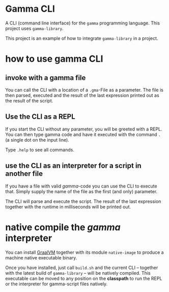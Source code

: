 # Gamma CLI

A CLI (command line interface) for the `gamma` programming language. This project uses `gamma-library`.

This project is an example of how to integrate `gamma-library` in a project.[](https://)

# how to use gamma CLI

## invoke with a gamma file

You can call the CLI with a location of a `.gma`-File as a parameter. The file is then parsed, executed and the
result of the last expression printed out as the result of the script.

## Use the CLI as a REPL

If you start the CLI without any parameter, you will be greeted with a REPL. You can then
type gamma code and have it executed with the command `.` (a single dot on the input line).

Type `.help` to see all commands.

## use the CLI as an interpreter for a script in another file

If you have a file with valid _gamma_-code you can use the CLI to execute that. Simply supply the name of the file
as the first (and only) parameter.

The CLI will parse and execute the script. The result of the last expression together with the runtime in
milliseconds will be printed out.

# native compile the _gamma_ interpreter

You can install [GraalVM](https://www.graalvm.org/) together with its module `native-image` to produce
a machine native executable binary.

Once you have installed, just call `build.sh` and the current CLI – together with the latest build of
`gamma-library` – will be natively compiled. This executable can be moved to any position on the __classpath__
to run the REPL or the interpreter for gamma-script files natively.
